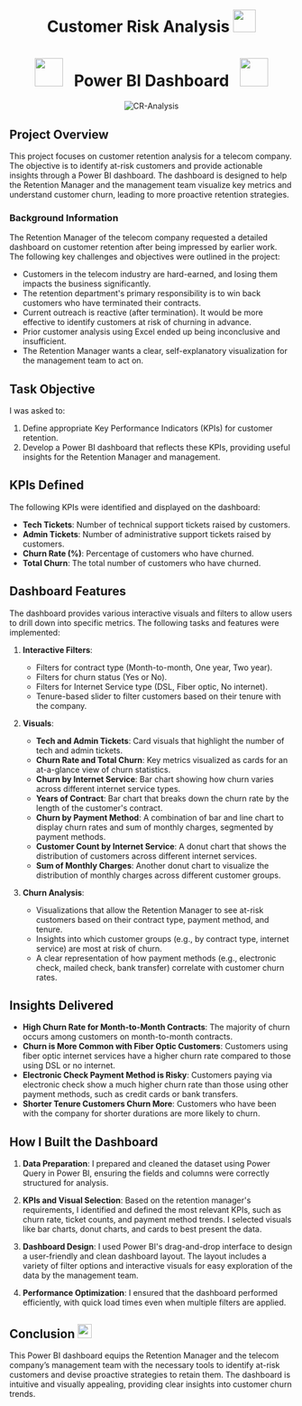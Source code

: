 <div align="center">
  
# Customer Risk Analysis <img src="https://github.com/Anmol-Baranwal/Cool-GIFs-For-GitHub/assets/74038190/0b335028-1d3d-4ee5-b5b3-a373d499be7e" width="40">


# <img src="https://user-images.githubusercontent.com/74038190/213844263-a8897a51-32f4-4b3b-b5c2-e1528b89f6f3.png" width="50px" /> &nbsp; Power BI Dashboard &nbsp; <img src="https://user-images.githubusercontent.com/74038190/213844263-a8897a51-32f4-4b3b-b5c2-e1528b89f6f3.png" width="50px" />

![CR-Analysis](https://github.com/user-attachments/assets/009eb9db-2c64-476d-9585-f55349db6278)

</div>

## Project Overview

This project focuses on customer retention analysis for a telecom company. The objective is to identify at-risk customers and provide actionable insights through a Power BI dashboard. The dashboard is designed to help the Retention Manager and the management team visualize key metrics and understand customer churn, leading to more proactive retention strategies.

### Background Information

The Retention Manager of the telecom company requested a detailed dashboard on customer retention after being impressed by earlier work. The following key challenges and objectives were outlined in the project:

- Customers in the telecom industry are hard-earned, and losing them impacts the business significantly.
- The retention department's primary responsibility is to win back customers who have terminated their contracts.
- Current outreach is reactive (after termination). It would be more effective to identify customers at risk of churning in advance.
- Prior customer analysis using Excel ended up being inconclusive and insufficient.
- The Retention Manager wants a clear, self-explanatory visualization for the management team to act on.

## Task Objective

I was asked to:

1. Define appropriate Key Performance Indicators (KPIs) for customer retention.
2. Develop a Power BI dashboard that reflects these KPIs, providing useful insights for the Retention Manager and management.

## KPIs Defined

The following KPIs were identified and displayed on the dashboard:

- **Tech Tickets**: Number of technical support tickets raised by customers.
- **Admin Tickets**: Number of administrative support tickets raised by customers.
- **Churn Rate (%)**: Percentage of customers who have churned.
- **Total Churn**: The total number of customers who have churned.
  
## Dashboard Features

The dashboard provides various interactive visuals and filters to allow users to drill down into specific metrics. The following tasks and features were implemented:

1. **Interactive Filters**: 
    - Filters for contract type (Month-to-month, One year, Two year).
    - Filters for churn status (Yes or No).
    - Filters for Internet Service type (DSL, Fiber optic, No internet).
    - Tenure-based slider to filter customers based on their tenure with the company.
    
2. **Visuals**: 
    - **Tech and Admin Tickets**: Card visuals that highlight the number of tech and admin tickets.
    - **Churn Rate and Total Churn**: Key metrics visualized as cards for an at-a-glance view of churn statistics.
    - **Churn by Internet Service**: Bar chart showing how churn varies across different internet service types.
    - **Years of Contract**: Bar chart that breaks down the churn rate by the length of the customer's contract.
    - **Churn by Payment Method**: A combination of bar and line chart to display churn rates and sum of monthly charges, segmented by payment methods.
    - **Customer Count by Internet Service**: A donut chart that shows the distribution of customers across different internet services.
    - **Sum of Monthly Charges**: Another donut chart to visualize the distribution of monthly charges across different customer groups.
    
3. **Churn Analysis**: 
    - Visualizations that allow the Retention Manager to see at-risk customers based on their contract type, payment method, and tenure.
    - Insights into which customer groups (e.g., by contract type, internet service) are most at risk of churn.
    - A clear representation of how payment methods (e.g., electronic check, mailed check, bank transfer) correlate with customer churn rates.

## Insights Delivered

- **High Churn Rate for Month-to-Month Contracts**: The majority of churn occurs among customers on month-to-month contracts.
- **Churn is More Common with Fiber Optic Customers**: Customers using fiber optic internet services have a higher churn rate compared to those using DSL or no internet.
- **Electronic Check Payment Method is Risky**: Customers paying via electronic check show a much higher churn rate than those using other payment methods, such as credit cards or bank transfers.
- **Shorter Tenure Customers Churn More**: Customers who have been with the company for shorter durations are more likely to churn.

## How I Built the Dashboard

1. **Data Preparation**: I prepared and cleaned the dataset using Power Query in Power BI, ensuring the fields and columns were correctly structured for analysis.
   
2. **KPIs and Visual Selection**: Based on the retention manager's requirements, I identified and defined the most relevant KPIs, such as churn rate, ticket counts, and payment method trends. I selected visuals like bar charts, donut charts, and cards to best present the data.

3. **Dashboard Design**: I used Power BI's drag-and-drop interface to design a user-friendly and clean dashboard layout. The layout includes a variety of filter options and interactive visuals for easy exploration of the data by the management team.

4. **Performance Optimization**: I ensured that the dashboard performed efficiently, with quick load times even when multiple filters are applied.

## Conclusion <img src="https://user-images.githubusercontent.com/74038190/214644152-52f47eb3-5e31-4f47-8758-05c9468d5596.gif" width="25">

This Power BI dashboard equips the Retention Manager and the telecom company’s management team with the necessary tools to identify at-risk customers and devise proactive strategies to retain them. The dashboard is intuitive and visually appealing, providing clear insights into customer churn trends.
